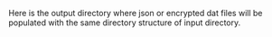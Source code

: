 Here is the output directory where json or encrypted dat files will be populated with the same directory structure of input directory.